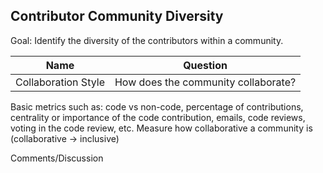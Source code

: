 ## Contributor Community Diversity

Goal: Identify the diversity of the contributors within a community.

Name | Question
--- | ---
Collaboration Style | How does the community collaborate?
Basic metrics such as: code vs non-code, percentage of contributions, centrality or importance of the code contribution, emails, code reviews, voting in the code review, etc.
Measure how collaborative a community is (collaborative → inclusive)

Comments/Discussion
